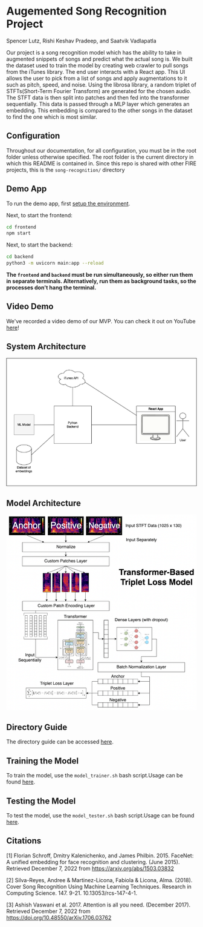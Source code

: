 # Augemented Song Recognition Project

Spencer Lutz, Rishi Keshav Pradeep, and Saatvik Vadlapatla

Our project is a song recognition model which has the ability to take in augmented snippets of songs and predict what the actual song is. We built the dataset used to train the model by creating web crawler to pull songs from the iTunes library. The end user interacts with a React app. This UI allows the user to pick from a list of songs and apply augmentations to it such as pitch, speed, and noise. Using the librosa library, a random triplet of STFTs(Short-Term Fourier Transform) are generated for the chosen audio. The STFT data is then split into patches and then fed into the transformer sequentially. This data is passed through a MLP layer which generates an embedding. This embedding is compared to the other songs in the dataset to find the one which is most similar.

## Configuration

Throughout our documentation, for all configuration, you must be in the root folder unless otherwise specified. The root folder is the current directory in which this README is contained in. Since this repo is shared with other FIRE projects, this is the `song-recognition/` directory

## Demo App

To run the demo app, first [setup the environment](./markdown/setup_env.md).

Next, to start the frontend:

```bash
cd frontend
npm start
```

Next, to start the backend:

```bash
cd backend
python3 -m uvicorn main:app --reload
```

**The `frontend` and `backend` must be run simultaneously, so either run them in separate terminals. Alternatively, run them as background tasks, so the processes don't hang the terminal.**

## Video Demo

We've recorded a video demo of our MVP. You can check it out on YouTube [here](TODO:_REPLACE_LINK)!

## System Architecture

![System Architecture](./images/system-architecture.png)

## Model Architecture

![Model Architecture](./images/model_architecture.png)

## Directory Guide

The directory guide can be accessed [here](markdown/directory.md).

## Training the Model

To train the model, use the `model_trainer.sh` bash script.Usage can be found [here](./markdown/scripts.md#training-the-model).

## Testing the Model

To test the model, use the `model_tester.sh` bash script.Usage can be found [here](./markdown/scripts.md#testing-the-model).

## Citations

[1] Florian Schroff, Dmitry Kalenichenko, and James Philbin. 2015. FaceNet: A unified embedding for face recognition and clustering. (June 2015). Retrieved December 7, 2022 from https://arxiv.org/abs/1503.03832 

[2] Silva-Reyes, Andree & Martinez-Licona, Fabiola & Licona, Alma. (2018). Cover Song Recognition Using Machine Learning Techniques. Research in Computing Science. 147. 9-21. 10.13053/rcs-147-4-1. 

[3] Ashish Vaswani et al. 2017. Attention is all you need. (December 2017). Retrieved December 7, 2022 from https://doi.org/10.48550/arXiv.1706.03762 


